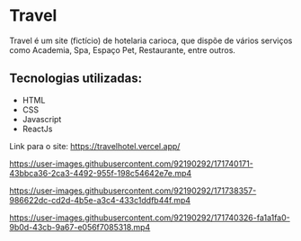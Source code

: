 # Travel

Travel é um site (fictício) de hotelaria carioca, que dispõe de vários serviços como Academia, Spa, Espaço Pet, Restaurante, entre outros.

## Tecnologias utilizadas:

- HTML
- CSS
- Javascript
- ReactJs

Link para o site:
https://travelhotel.vercel.app/

https://user-images.githubusercontent.com/92190292/171740171-43bbca36-2ca3-4492-955f-198c54642e7e.mp4

https://user-images.githubusercontent.com/92190292/171738357-986622dc-cd2d-4b5e-a3c4-433c1ddfb44f.mp4

https://user-images.githubusercontent.com/92190292/171740326-fa1a1fa0-9b0d-43cb-9a67-e056f7085318.mp4

